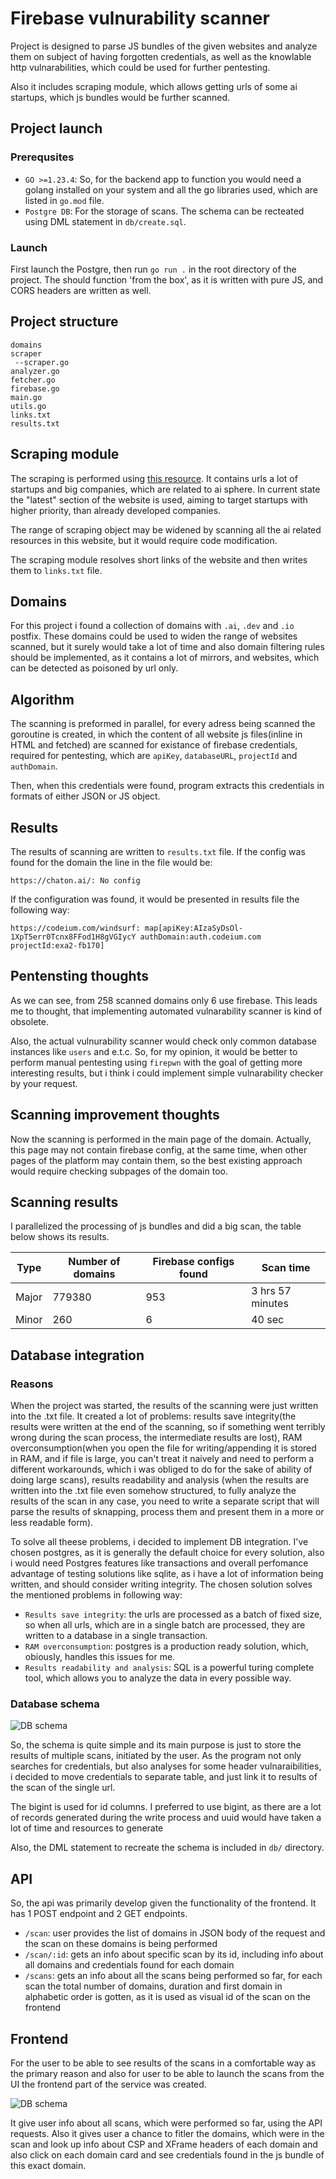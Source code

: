 # Firebase vulnurability scanner

Project is designed to parse JS bundles of the given websites and analyze them on subject of having forgotten credentials, as well as the knowlable http vulnarabilities, which could be used for further pentesting.

Also it includes scraping module, which allows getting urls of some ai startups, which js bundles would be further scanned.

## Project launch

### Prerequsites

- `GO >=1.23.4`: So, for the backend app to function you would need a golang installed on your system and all the go libraries used, which are listed in `go.mod` file.
- `Postgre DB`: For the storage of scans. The schema can be recteated using DML statement in `db/create.sql`.

### Launch

First launch the Postgre, then run `go run .` in the root directory of the project. The should function 'from the box', as it is written with pure JS, and CORS headers are written as well.


## Project structure

```
domains
scraper
 --scraper.go
analyzer.go
fetcher.go
firebase.go
main.go
utils.go
links.txt
results.txt
```

## Scraping module

The scraping is performed using [this resource](https://www.aixploria.com). It contains urls a lot of startups and big companies, which are related to ai sphere. In current state the "latest" section of the website is used, aiming to target startups with higher priority, than already developed companies.

The range of scraping object may be widened by scanning all the ai related resources in this website, but it would require code modification.

The scraping module resolves short links of the website and then writes them to `links.txt` file.

## Domains

For this project i found a collection of domains with `.ai`, `.dev` and `.io` postfix. These domains could be used to widen the range of websites scanned, but it surely would take a lot of time and also domain filtering rules should be implemented, as it contains a lot of mirrors, and websites, which can be detected as poisoned by url only.

## Algorithm

The scanning is preformed in parallel, for every adress being scanned the goroutine is created, in which the content of all website js files(inline in HTML and fetched) are scanned for existance of firebase credentials, required for pentesting, which are `apiKey`, `databaseURL`, `projectId` and `authDomain`.

Then, when this credentials were found, program extracts this credentials in formats of either JSON or JS object.

## Results

The results of scanning are written to `results.txt` file. If the config was found for the domain the line in the file would be:

```
https://chaton.ai/: No config
```

If the configuration was found, it would be presented in results file the following way:

```
https://codeium.com/windsurf: map[apiKey:AIzaSyDsOl-1XpT5err0Tcnx8FFod1H8gVGIycY authDomain:auth.codeium.com projectId:exa2-fb170]
```

## Pentensting thoughts

As we can see, from 258 scanned domains only 6 use firebase. This leads me to thought, that implementing automated vulnarability scanner is kind of obsolete.

Also, the actual vulnurability scanner would check only common database instances like `users` and e.t.c. So, for my opinion, it would be better to perform manual pentesting using `firepwn` with the goal of getting more interesting results, but i think i could implement simple vulnarability checker by your request.

## Scanning improvement thoughts

Now the scanning is performed in the main page of the domain. Actually, this page may not contain firebase config, at the same time, when other pages of the platform may contain them, so the best existing approach would require checking subpages of the domain too.

## Scanning results

I parallelized the processing of js bundles and did a big scan, the table below shows its results.

 | Type | Number of domains | Firebase configs found | Scan time |
 |----------|----------|----------|----------|
 | Major | 779380 | 953 | 3 hrs 57 minutes |
 | Minor | 260 | 6 | 40 sec |

## Database integration

### Reasons

When the project was started, the results of the scanning were just written into the .txt file. It created a lot of problems: results save integrity(the results were written at the end of the scanning, so if something went terribly wrong during the scan process, the intermediate results are lost), RAM overconsumption(when you open the file for writing/appending it is stored in RAM, and if file is large, you can't treat it naively and need to perform a different workarounds, which i was obliged to do for the sake of ability of doing large scans), results readability and analysis (when the results are written into the .txt file even somehow structured, to fully analyze the results of the scan in any case, you need to write a separate script that will parse the results of sknapping, process them and present them in a more or less readable form).

To solve all theese problems, i decided to implement DB integration. I've chosen postgres, as it is generally the default choice for every solution, also i would need Postgres features like transactions and overall perfomance advantage of testing solutions like sqlite, as i have a lot of information being written, and should consider writing integrity. The chosen solution solves the mentioned problems in following way:
- `Results save integrity`: the urls are processed as a batch of fixed size, so when all urls, which are in a single batch are processed, they are written to a database in a single transaction.
- `RAM overconsumption`: postgres is a production ready solution, which, obiously, handles this issues for me.
- `Results readability and analysis`: SQL is a powerful turing complete tool, which allows you to analyze the data in every possible way.

### Database schema

![DB schema](db/db_schema.png)

So, the schema is quite simple and its main purpose is just to store the results of multiple scans, initiated by the user. As the program not only searches for credentials, but also analyses for some header vulnaraibilities, i decided to move credentials to separate table, and just link it to results of the scan of the single url. 

The bigint is used for id columns. I preferred to use bigint, as there are a lot of records generated during the write process and uuid would have taken a lot of time and resources to generate

Also, the DML statement to recreate the schema is included in `db/` directory.

## API

So, the api was primarily develop given the functionality of the frontend. It has 1 POST endpoint and 2 GET endpoints.

- `/scan`: user provides the list of domains in JSON body of the request and the scan on these domains is being performed
- `/scan/:id`: gets an info about specific scan by its id, including info about all domains and credentials found for each domain 
- `/scans`: gets an info about all the scans being performed so far, for each scan the total number of domains, duration and first domain in alphabetic order is gotten, as it is used as visual id of the scan on the frontend 

## Frontend

For the user to be able to see results of the scans in a comfortable way as the primary reason and also for user to be able to launch the scans from the UI the frontend part of the service was created.

![DB schema](front.png)

It give user info about all scans, which were performed so far, using the API requests. Also it gives user a chance to fitler the domains, which were in the scan and look up info about CSP and XFrame headers of each domain and also click on each domain card and see credentials found in the js bundle of this exact domain.
